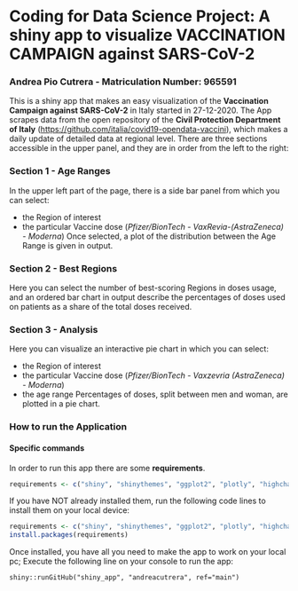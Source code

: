 # Coding for Data Science Project: A shiny app to visualize VACCINATION CAMPAIGN against SARS-CoV-2
### Andrea Pio Cutrera - Matriculation Number: 965591

This is a shiny app that makes an easy visualization of the **Vaccination Campaign against SARS-CoV-2** in Italy started in 27-12-2020.
The App scrapes data from the open repository of the **Civil Protection Department of Italy** (<https://github.com/italia/covid19-opendata-vaccini>), which makes a daily update of detailed data at regional level.
There are three sections accessible in the upper panel, and they are in order from the left to the right:
### Section 1 - Age Ranges
In the upper left part of the page, there is a side bar panel from which you can select:
- the Region of interest
- the particular Vaccine dose (_Pfizer/BionTech - VaxRevia-(AstraZeneca) - Moderna_)
Once selected, a plot of the distribution between the Age Range is given in output.
### Section 2 - Best Regions
Here you can select the number of best-scoring Regions in doses usage, and an ordered bar chart in output describe the percentages of doses used on patients as a share of the total doses received.
### Section 3 - Analysis
Here you can visualize an interactive pie chart in which you can select:
- the Region of interest
- the particular Vaccine dose (_Pfizer/BionTech - Vaxzevria (AstraZeneca) - Moderna_)
- the age range
Percentages of doses, split between men and woman, are plotted in a pie chart.
### How to run the Application
#### Specific commands
In order to run this app there are some **requirements**. 
```R
requirements <- c("shiny", "shinythemes", "ggplot2", "plotly", "highcharter")
```
If you have NOT already installed them, run the following code lines to install them on your local device:
```R
requirements <- c("shiny", "shinythemes", "ggplot2", "plotly", "highcharter")
install.packages(requirements)
```
Once installed, you have all you need to make the app to work on your local pc; 
Execute the following line on your console to run the app:
```
shiny::runGitHub("shiny_app", "andreacutrera", ref="main")
```









